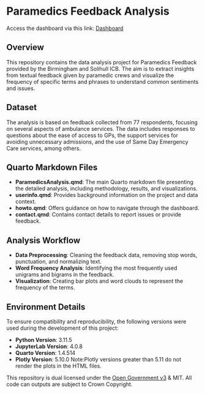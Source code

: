 
# Paramedics Feedback Analysis

Access the dashboard via this link: [Dashboard](https://birmingham-and-solihull-ics.github.io/ParamedicsFeedback/)

## Overview

This repository contains the data analysis project for Paramedics Feedback provided by the Birmingham and Solihull ICB. The aim is to extract insights from textual feedback given by paramedic crews and visualize the frequency of specific terms and phrases to understand common sentiments and issues.

## Dataset

The analysis is based on feedback collected from 77 respondents, focusing on several aspects of ambulance services. The data includes responses to questions about the ease of access to GPs, the support services for avoiding unnecessary admissions, and the use of Same Day Emergency Care services, among others.

## Quarto Markdown Files

* **ParamedicsAnalysis.qmd**: The main Quarto markdown file presenting the detailed analysis, including methodology, results, and visualizations.
* **userinfo.qmd**: Provides background information on the project and data context.
* **howto.qmd**: Offers guidance on how to navigate through the dashboard.
* **contact.qmd**: Contains contact details to report issues or provide feedback.
  
## Analysis Workflow

* **Data Preprocessing**: Cleaning the feedback data, removing stop words, punctuation, and normalizing text.
* **Word Frequency Analysis**: Identifying the most frequently used unigrams and bigrams in the feedback.
* **Visualization**: Creating bar plots and word clouds to represent the frequency of the terms.

## Environment Details

To ensure compatibility and reproducibility, the following versions were used during the development of this project:

* **Python Version**: 3.11.5
* **JupyterLab Version**: 4.0.8
* **Quarto Version**: 1.4.514
* **Plotly Version**: 5.10.0
  Note:Plotly versions greater than 5.11 do not render the plots in the HTML files.
  
>>>>>>> 
This repository is dual licensed under the [Open Government v3]([https://www.nationalarchives.gov.uk/doc/open-government-licence/version/3/) & MIT. All code can outputs are subject to Crown Copyright.
